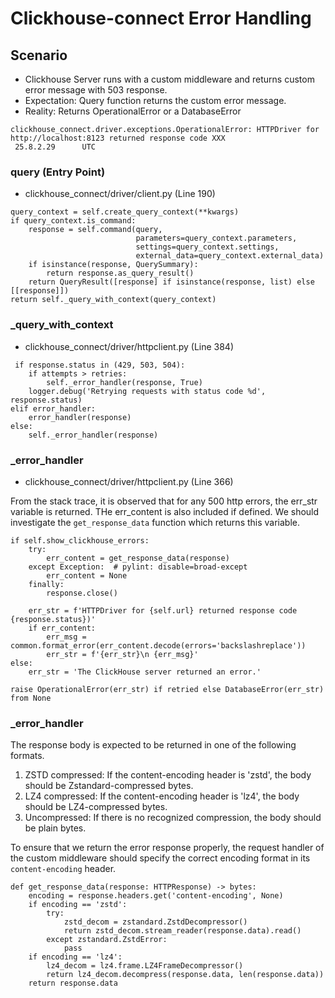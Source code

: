 # Clickhouse-connect Error Handling

## Scenario
- Clickhouse Server runs with a custom middleware and returns custom error message with 503 response.
- Expectation: Query function returns the custom error message.
- Reality: Returns OperationalError or a DatabaseError

```
clickhouse_connect.driver.exceptions.OperationalError: HTTPDriver for http://localhost:8123 returned response code XXX
 25.8.2.29      UTC
```

### query (Entry Point)
- clickhouse_connect/driver/client.py (Line 190)
```
query_context = self.create_query_context(**kwargs)
if query_context.is_command:
    response = self.command(query,
                            parameters=query_context.parameters,
                            settings=query_context.settings,
                            external_data=query_context.external_data)
    if isinstance(response, QuerySummary):
        return response.as_query_result()
    return QueryResult([response] if isinstance(response, list) else [[response]])
return self._query_with_context(query_context)
```
### _query_with_context
- clickhouse_connect/driver/httpclient.py (Line 384)
```
 if response.status in (429, 503, 504):
    if attempts > retries:
        self._error_handler(response, True)
    logger.debug('Retrying requests with status code %d', response.status)
elif error_handler:
    error_handler(response)
else:
    self._error_handler(response)
```
### _error_handler
- clickhouse_connect/driver/httpclient.py (Line 366)

From the stack trace, it is observed that for any 500 http errors, the err_str variable is returned.
THe err_content is also included if defined. We should investigate the `get_response_data` function which returns this variable.

```
if self.show_clickhouse_errors:
    try:
        err_content = get_response_data(response)
    except Exception:  # pylint: disable=broad-except
        err_content = None
    finally:
        response.close()

    err_str = f'HTTPDriver for {self.url} returned response code {response.status})'
    if err_content:
        err_msg = common.format_error(err_content.decode(errors='backslashreplace'))
        err_str = f'{err_str}\n {err_msg}'
else:
    err_str = 'The ClickHouse server returned an error.'

raise OperationalError(err_str) if retried else DatabaseError(err_str) from None
```

### _error_handler
The response body is expected to be returned in one of the following formats.

1. ZSTD compressed: If the content-encoding header is 'zstd', the body should be Zstandard-compressed bytes.
2. LZ4 compressed: If the content-encoding header is 'lz4', the body should be LZ4-compressed bytes.
3. Uncompressed: If there is no recognized compression, the body should be plain bytes.

To ensure that we return the error response properly, the request handler of the custom middleware should specify the 
correct encoding format in its `content-encoding` header.

```
def get_response_data(response: HTTPResponse) -> bytes:
    encoding = response.headers.get('content-encoding', None)
    if encoding == 'zstd':
        try:
            zstd_decom = zstandard.ZstdDecompressor()
            return zstd_decom.stream_reader(response.data).read()
        except zstandard.ZstdError:
            pass
    if encoding == 'lz4':
        lz4_decom = lz4.frame.LZ4FrameDecompressor()
        return lz4_decom.decompress(response.data, len(response.data))
    return response.data
```

